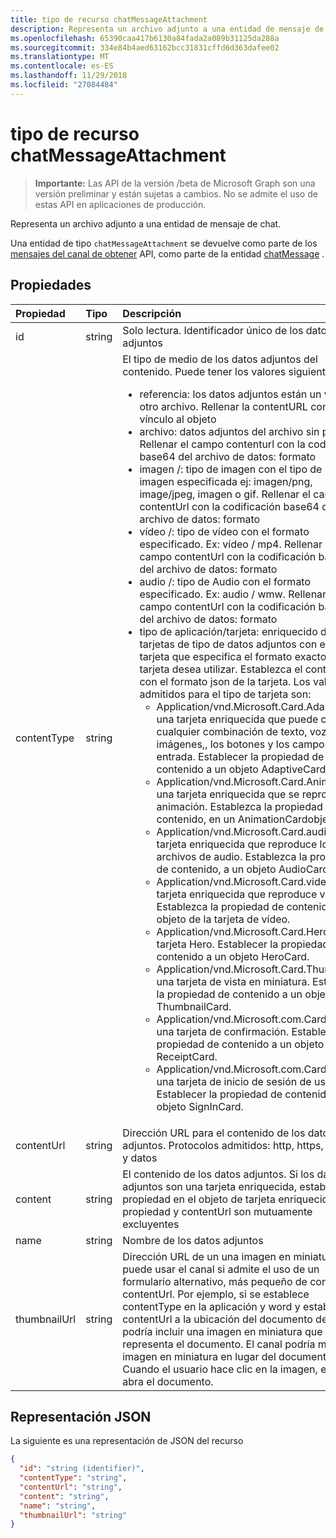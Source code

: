 ```yaml
---
title: tipo de recurso chatMessageAttachment
description: Representa un archivo adjunto a una entidad de mensaje de chat.
ms.openlocfilehash: 65390caa417b6130a84fada2a089b31125da288a
ms.sourcegitcommit: 334e84b4aed63162bcc31831cffd6d363dafee02
ms.translationtype: MT
ms.contentlocale: es-ES
ms.lasthandoff: 11/29/2018
ms.locfileid: "27084484"
---
```

# <a name="chatmessageattachment-resource-type"></a>tipo de recurso chatMessageAttachment

> **Importante:** Las API de la versión /beta de Microsoft Graph son una versión preliminar y están sujetas a cambios. No se admite el uso de estas API en aplicaciones de producción.

Representa un archivo adjunto a una entidad de mensaje de chat.

Una entidad de tipo `chatMessageAttachment` se devuelve como parte de los [mensajes del canal de obtener](../api/channel-list-messages.md) API, como parte de la entidad [chatMessage](chatmessage.md) .

## <a name="properties"></a>Propiedades
| Propiedad     | Tipo   |Descripción|
|:---------------|:--------|:----------|
|id|string| Solo lectura. Identificador único de los datos adjuntos|
|contentType| string | El tipo de medio de los datos adjuntos del contenido. Puede tener los valores siguientes: <br><ul><li>referencia: los datos adjuntos están un vínculo a otro archivo. Rellenar la contentURL con el vínculo al objeto<br></li><li>archivo: datos adjuntos del archivo sin procesar. Rellenar el campo contenturl con la codificación base64 del archivo de datos: formato<br></li><li>imagen /: tipo de imagen con el tipo de la imagen especificada ej: imagen/png, image/jpeg, imagen o gif. Rellenar el campo contentUrl con la codificación base64 del archivo de datos: formato<br></li><li>vídeo /: tipo de vídeo con el formato especificado. Ex: vídeo / mp4. Rellenar el campo contentUrl con la codificación base64 del archivo de datos: formato<br></li><li>audio /: tipo de Audio con el formato especificado. Ex: audio / wmw. Rellenar el campo contentUrl con la codificación base64 del archivo de datos: formato<br></li><li>tipo de aplicación/tarjeta: enriquecido de tarjetas de tipo de datos adjuntos con el tipo de tarjeta que especifica el formato exacto de tarjeta desea utilizar. Establezca el contenido con el formato json de la tarjeta. Los valores admitidos para el tipo de tarjeta son:<br><ul><li>Application/vnd.Microsoft.Card.Adaptive: una tarjeta enriquecida que puede contener cualquier combinación de texto, voz, imágenes,, los botones y los campos de entrada. Establecer la propiedad de contenido a un objeto AdaptiveCard.</li><li>Application/vnd.Microsoft.Card.Animation: una tarjeta enriquecida que se reproduce la animación. Establezca la propiedad de contenido, en un AnimationCardobject.</li><li>Application/vnd.Microsoft.Card.audio: una tarjeta enriquecida que reproduce los archivos de audio. Establezca la propiedad de contenido, a un objeto AudioCard.</li><li>Application/vnd.Microsoft.Card.video: una tarjeta enriquecida que reproduce vídeos. Establezca la propiedad de contenido, en un objeto de la tarjeta de vídeo.</li><li>Application/vnd.Microsoft.Card.Hero: una tarjeta Hero. Establecer la propiedad de contenido a un objeto HeroCard.</li><li>Application/vnd.Microsoft.Card.Thumbnail: una tarjeta de vista en miniatura. Establecer la propiedad de contenido a un objeto ThumbnailCard.</li><li>Application/vnd.Microsoft.com.Card.Receipt: una tarjeta de confirmación. Establecer la propiedad de contenido a un objeto ReceiptCard.</li><li>Application/vnd.Microsoft.com.Card.SignIn: una tarjeta de inicio de sesión de usuario. Establecer la propiedad de contenido a un objeto SignInCard.</ul></ul>|
|contentUrl|string|Dirección URL para el contenido de los datos adjuntos. Protocolos admitidos: http, https, archivos y datos|
|content|string|El contenido de los datos adjuntos. Si los datos adjuntos son una tarjeta enriquecida, establezca la propiedad en el objeto de tarjeta enriquecido. Esta propiedad y contentUrl son mutuamente excluyentes|
|name|string|Nombre de los datos adjuntos|
|thumbnailUrl| string |Dirección URL de un una imagen en miniatura que puede usar el canal si admite el uso de un formulario alternativo, más pequeño de contenido o contentUrl. Por ejemplo, si se establece contentType en la aplicación y word y establece contentUrl a la ubicación del documento de Word, podría incluir una imagen en miniatura que representa el documento. El canal podría mostrar la imagen en miniatura en lugar del documento. Cuando el usuario hace clic en la imagen, el canal abra el documento.|

## <a name="json-representation"></a>Representación JSON
 La siguiente es una representación de JSON del recurso

<!-- {
  "blockType": "resource",
  "optionalProperties": [
    "thumbnailUrl",
    "content",
    "contentUrl"
  ],
  "keyProperty": "id",
  "@odata.type": "microsoft.graph.chatMessageAttachment"
}-->

```json
{
  "id": "string (identifier)",
  "contentType": "string",
  "contentUrl": "string",
  "content": "string",
  "name": "string",
  "thumbnailUrl": "string"
}

```

<!-- uuid: 8fcb5dbc-d5aa-4681-8e31-b001d5168d79
2015-10-25 14:57:30 UTC -->
<!-- {
  "type": "#page.annotation",
  "description": "chat attachment resource",
  "keywords": "",
  "section": "documentation",
  "tocPath": ""
}-->
